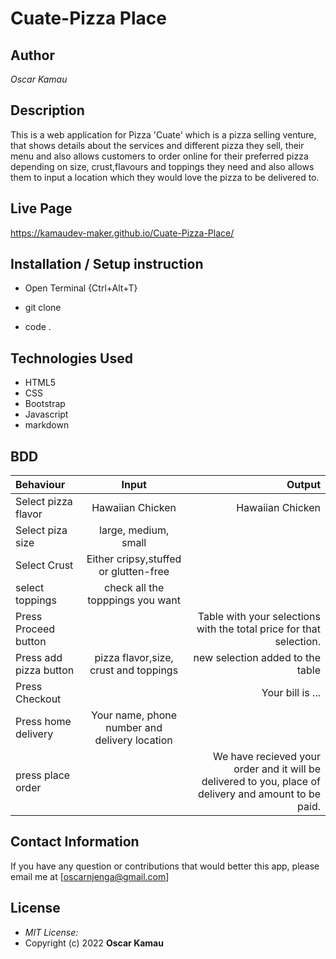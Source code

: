 # Cuate-Pizza Place
## Author
*Oscar Kamau*
## Description
This is a web application for Pizza 'Cuate' which is a pizza selling venture, that shows details about the services and different pizza they sell, their menu and also allows customers to order online for their preferred pizza depending on size, crust,flavours and toppings they need and also allows them to input a location which they would love the pizza to be delivered to. 


## Live Page 
https://kamaudev-maker.github.io/Cuate-Pizza-Place/


## Installation / Setup instruction
* Open Terminal {Ctrl+Alt+T}

* git clone


* code . 

## Technologies Used

* HTML5
* CSS
* Bootstrap
* Javascript
* markdown


## BDD
| Behaviour      | Input        | Output       |
| :------------- | :----------: | -----------: |
|  Select pizza flavor  |   Hawaiian Chicken |  Hawaiian Chicken   |
| Select piza size  | large, medium, small |    |
| Select Crust   |  Either cripsy,stuffed or glutten-free  |     |
| select toppings  |  check all the topppings you want     |     |
| Press Proceed button |     | Table with your selections with the total price for that selection.|
| Press add pizza button | pizza flavor,size, crust and toppings   | new selection added to the table|
| Press Checkout |     | Your bill is ...  |
| Press home delivery | Your name, phone number and delivery location     |  |
| press place order| | We have recieved your order and it will be delivered to you, place of delivery and amount to be paid.|

## Contact Information 

If you have any question or contributions that would better this app, please email me at [oscarnjenga@gmail.com]

## License
* *MIT License:*
* Copyright (c) 2022 **Oscar Kamau**

